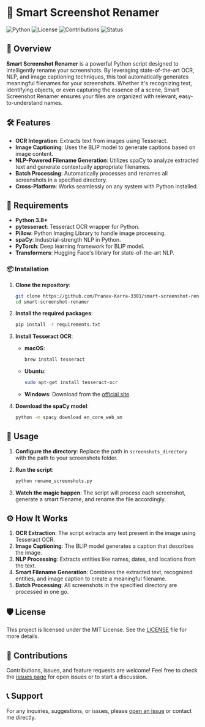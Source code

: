 # 📸 Smart Screenshot Renamer

![Python](https://img.shields.io/badge/Python-3.8%2B-blue)
![License](https://img.shields.io/badge/License-MIT-green)
![Contributions](https://img.shields.io/badge/Contributions-Welcome-brightgreen)
![Status](https://img.shields.io/badge/Status-Active-brightgreen)

## 🚀 Overview

**Smart Screenshot Renamer** is a powerful Python script designed to intelligently rename your screenshots. By leveraging state-of-the-art OCR, NLP, and image captioning techniques, this tool automatically generates meaningful filenames for your screenshots. Whether it's recognizing text, identifying objects, or even capturing the essence of a scene, Smart Screenshot Renamer ensures your files are organized with relevant, easy-to-understand names.

## 🛠️ Features

- **OCR Integration**: Extracts text from images using Tesseract.
- **Image Captioning**: Uses the BLIP model to generate captions based on image content.
- **NLP-Powered Filename Generation**: Utilizes spaCy to analyze extracted text and generate contextually appropriate filenames.
- **Batch Processing**: Automatically processes and renames all screenshots in a specified directory.
- **Cross-Platform**: Works seamlessly on any system with Python installed.

## 🧰 Requirements

- **Python 3.8+**
- **pytesseract**: Tesseract OCR wrapper for Python.
- **Pillow**: Python Imaging Library to handle image processing.
- **spaCy**: Industrial-strength NLP in Python.
- **PyTorch**: Deep learning framework for BLIP model.
- **Transformers**: Hugging Face's library for state-of-the-art NLP.

### 📦 Installation

1. **Clone the repository**:
    ```bash
    git clone https://github.com/Pranav-Karra-3301/smart-screenshot-renamer.git
    cd smart-screenshot-renamer
    ```

2. **Install the required packages**:
    ```bash
    pip install -r requirements.txt
    ```

3. **Install Tesseract OCR**:
    - **macOS**: 
      ```bash
      brew install tesseract
      ```
    - **Ubuntu**: 
      ```bash
      sudo apt-get install tesseract-ocr
      ```
    - **Windows**: Download from the [official site](https://github.com/tesseract-ocr/tesseract/wiki).

4. **Download the spaCy model**:
    ```bash
    python -m spacy download en_core_web_sm
    ```

## 🚀 Usage

1. **Configure the directory**: Replace the path in `screenshots_directory` with the path to your screenshots folder.

2. **Run the script**:
    ```bash
    python rename_screenshots.py
    ```

3. **Watch the magic happen**: The script will process each screenshot, generate a smart filename, and rename the file accordingly.

## ⚙️ How It Works

1. **OCR Extraction**: The script extracts any text present in the image using Tesseract OCR.
2. **Image Captioning**: The BLIP model generates a caption that describes the image.
3. **NLP Processing**: Extracts entities like names, dates, and locations from the text.
4. **Smart Filename Generation**: Combines the extracted text, recognized entities, and image caption to create a meaningful filename.
5. **Batch Processing**: All screenshots in the specified directory are processed in one go.

## 🛡️ License

This project is licensed under the MIT License. See the [LICENSE](LICENSE) file for more details.

## 🙌 Contributions

Contributions, issues, and feature requests are welcome! Feel free to check the [issues page](https://github.com/Pranav-Karra-3301/smart-screenshot-renamer/issues) for open issues or to start a discussion.

## 📞 Support

For any inquiries, suggestions, or issues, please [open an issue](https://github.com/Pranav-Karra-3301/smart-screenshot-renamer/issues) or contact me directly.